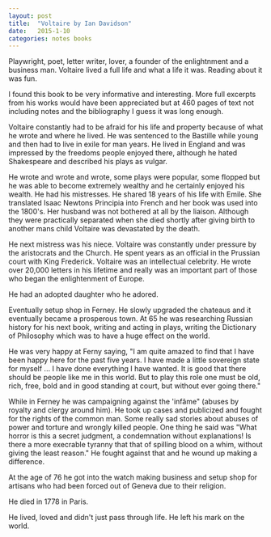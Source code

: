 ```yaml
---
layout: post
title:  "Voltaire by Ian Davidson"
date:   2015-1-10
categories: notes books
---
```


Playwright, poet, letter writer, lover, a founder of the enlightnment and a business man.  Voltaire lived a full life and what a life it was.  Reading about it was fun.


I found this book to be very informative and interesting.  More full excerpts from his works would have been appreciated but at 460 pages of text not including notes and the bibliography I guess it was long enough.

Voltaire constantly had to be afraid for his life and property because of what he wrote and where he lived.  He was sentenced to the Bastille while young and then had to live in exile for man years.  He lived in England and was impressed by the freedoms people enjoyed there, although he hated Shakespeare and described his plays as vulgar. 

He wrote and wrote and wrote, some plays were popular, some flopped but he was able to become extremely wealthy and he certainly enjoyed his wealth.  He had his mistresses.  He shared 18 years of his life with Emile. She translated Isaac Newtons Principia into French and her book was used into the 1800's.  Her husband was not bothered at all by the liaison.  Although they were practically separated when she died shortly after giving birth to another mans child Voltaire was devastated by the death.

He next mistress was his niece. Voltaire was constantly under pressure by the aristocrats and the Church.  He spent years as an official in the Prussian court with King Frederick.  Voltaire was an intellectual celebrity. He wrote over 20,000 letters in his lifetime and really was an important part of those who began the enlightenment of Europe.

He had an adopted daughter who he adored. 

Eventually setup shop in Ferney. He slowly upgraded the chateaus and it eventually became a prosperous town.  At 65 he was researching Russian history for his next book, writing and acting in plays, writing the Dictionary of Philosophy which was to have a huge effect on the world.

He was very happy at Ferny saying, "I am quite amazed to find that I have been happy here for the past five years. I have made a little sovereign state for myself ... I have done everything I have wanted. It is good that there should be people like me in this world. But to play this role one must be old, rich, free, bold and in good standing at court, but without ever going there."

While in Ferney he was campaigning against the 'infâme" (abuses by royalty and clergy around him).  He took up cases and publicized and fought for the rights of the common man.  Some really sad stories about abuses of power and torture and wrongly killed people.  One thing he said was "What horror is this a secret judgment, a condemnation without explanations! Is there a more execrable tyranny that that of spilling blood on a whim, without giving the least reason."  He fought against that and he wound up making a difference.

At the age of 76 he got into the watch making business and setup shop for artisans who had been forced out of Geneva due to their religion.

He died in 1778 in Paris.

He lived, loved and didn't just pass through life. He left his mark on the world.